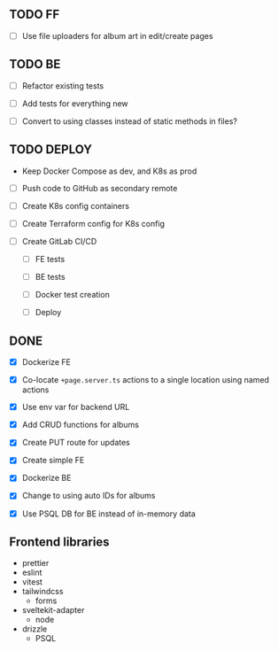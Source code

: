 ## TODO FF

- [ ] Use file uploaders for album art in edit/create pages


## TODO BE

- [ ] Refactor existing tests

- [ ] Add tests for everything new

- [ ] Convert to using classes instead of static methods in files?


## TODO DEPLOY

- Keep Docker Compose as dev, and K8s as prod

- [ ] Push code to GitHub as secondary remote

- [ ] Create K8s config containers

- [ ] Create Terraform config for K8s config

- [ ] Create GitLab CI/CD
  - [ ] FE tests
  - [ ] BE tests
  - [ ] Docker test creation
  - [ ] Deploy


## DONE
- [x] Dockerize FE
- [x] Co-locate `+page.server.ts` actions to a single location using named actions
- [x] Use env var for backend URL
- [x] Add CRUD functions for albums
- [x] Create PUT route for updates
- [x] Create simple FE
- [x] Dockerize BE
- [x] Change to using auto IDs for albums
- [x] Use PSQL DB for BE instead of in-memory data


## Frontend libraries
- prettier
- eslint
- vitest
- tailwindcss
	- forms
- sveltekit-adapter
	- node
- drizzle
  - PSQL
